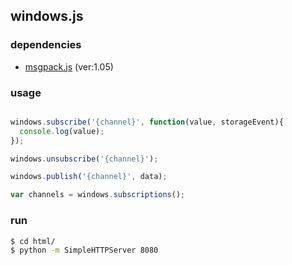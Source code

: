 

## windows.js 


### dependencies 

 - [msgpack.js](http://msgpack.org/) (ver:1.05)
 
### usage

```javascript

windows.subscribe('{channel}', function(value, storageEvent){
  console.log(value);
});

windows.unsubscribe('{channel}');

windows.publish('{channel}', data);

var channels = windows.subscriptions();

```
### run

```sh
$ cd html/
$ python -m SimpleHTTPServer 8080
```
